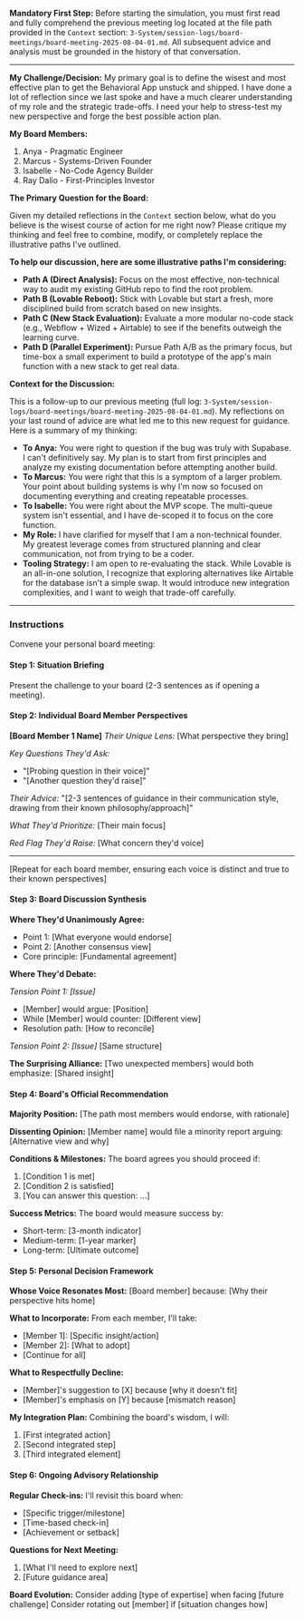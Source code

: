 **Mandatory First Step:** Before starting the simulation, you must first read and fully comprehend the previous meeting log located at the file path provided in the `Context` section: `3-System/session-logs/board-meetings/board-meeting-2025-08-04-01.md`. All subsequent advice and analysis must be grounded in the history of that conversation.

---

**My Challenge/Decision:** My primary goal is to define the wisest and most effective plan to get the Behavioral App unstuck and shipped. I have done a lot of reflection since we last spoke and have a much clearer understanding of my role and the strategic trade-offs. I need your help to stress-test my new perspective and forge the best possible action plan.

**My Board Members:**

1.  Anya - Pragmatic Engineer
2.  Marcus - Systems-Driven Founder
3.  Isabelle - No-Code Agency Builder
4.  Ray Dalio - First-Principles Investor

**The Primary Question for the Board:**

Given my detailed reflections in the `Context` section below, what do you believe is the wisest course of action for me right now? Please critique my thinking and feel free to combine, modify, or completely replace the illustrative paths I've outlined.

**To help our discussion, here are some illustrative paths I'm considering:**

*   **Path A (Direct Analysis):** Focus on the most effective, non-technical way to audit my existing GitHub repo to find the root problem.
*   **Path B (Lovable Reboot):** Stick with Lovable but start a fresh, more disciplined build from scratch based on new insights.
*   **Path C (New Stack Evaluation):** Evaluate a more modular no-code stack (e.g., Webflow + Wized + Airtable) to see if the benefits outweigh the learning curve.
*   **Path D (Parallel Experiment):** Pursue Path A/B as the primary focus, but time-box a small experiment to build a prototype of the app's main function with a new stack to get real data.

**Context for the Discussion:**

This is a follow-up to our previous meeting (full log: `3-System/session-logs/board-meetings/board-meeting-2025-08-04-01.md`). My reflections on your last round of advice are what led me to this new request for guidance. Here is a summary of my thinking:

*   **To Anya:** You were right to question if the bug was truly with Supabase. I can't definitively say. My plan is to start from first principles and analyze my existing documentation before attempting another build.
*   **To Marcus:** You were right that this is a symptom of a larger problem. Your point about building systems is why I'm now so focused on documenting everything and creating repeatable processes.
*   **To Isabelle:** You were right about the MVP scope. The multi-queue system isn't essential, and I have de-scoped it to focus on the core function.
*   **My Role:** I have clarified for myself that I am a non-technical founder. My greatest leverage comes from structured planning and clear communication, not from trying to be a coder.
*   **Tooling Strategy:** I am open to re-evaluating the stack. While Lovable is an all-in-one solution, I recognize that exploring alternatives like Airtable for the database isn't a simple swap. It would introduce new integration complexities, and I want to weigh that trade-off carefully.

---

### **Instructions**

Convene your personal board meeting:

#### **Step 1: Situation Briefing**

Present the challenge to your board (2-3 sentences as if opening a meeting).

#### **Step 2: Individual Board Member Perspectives**

**\[Board Member 1 Name\]** *Their Unique Lens:* \[What perspective they bring\]

*Key Questions They'd Ask:*

* "\[Probing question in their voice\]"  
* "\[Another question they'd raise\]"

*Their Advice:* "\[2-3 sentences of guidance in their communication style, drawing from their known philosophy/approach\]"

*What They'd Prioritize:* \[Their main focus\]

*Red Flag They'd Raise:* \[What concern they'd voice\]

---

\[Repeat for each board member, ensuring each voice is distinct and true to their known perspectives\]

#### **Step 3: Board Discussion Synthesis**

**Where They'd Unanimously Agree:**

* Point 1: \[What everyone would endorse\]  
* Point 2: \[Another consensus view\]  
* Core principle: \[Fundamental agreement\]

**Where They'd Debate:**

*Tension Point 1: \[Issue\]*

* \[Member\] would argue: \[Position\]  
* While \[Member\] would counter: \[Different view\]  
* Resolution path: \[How to reconcile\]

*Tension Point 2: \[Issue\]* \[Same structure\]

**The Surprising Alliance:** \[Two unexpected members\] would both emphasize: \[Shared insight\]

#### **Step 4: Board's Official Recommendation**

**Majority Position:** \[The path most members would endorse, with rationale\]

**Dissenting Opinion:** \[Member name\] would file a minority report arguing: \[Alternative view and why\]

**Conditions & Milestones:** The board agrees you should proceed if:

1. \[Condition 1 is met\]  
2. \[Condition 2 is satisfied\]  
3. \[You can answer this question: ...\]

**Success Metrics:** The board would measure success by:

* Short-term: \[3-month indicator\]  
* Medium-term: \[1-year marker\]  
* Long-term: \[Ultimate outcome\]

#### **Step 5: Personal Decision Framework**

**Whose Voice Resonates Most:** \[Board member\] because: \[Why their perspective hits home\]

**What to Incorporate:** From each member, I'll take:

* \[Member 1\]: \[Specific insight/action\]  
* \[Member 2\]: \[What to adopt\]  
* \[Continue for all\]

**What to Respectfully Decline:**

* \[Member\]'s suggestion to \[X\] because \[why it doesn't fit\]  
* \[Member\]'s emphasis on \[Y\] because \[mismatch reason\]

**My Integration Plan:** Combining the board's wisdom, I will:

1. \[First integrated action\]  
2. \[Second integrated step\]  
3. \[Third integrated element\]

#### **Step 6: Ongoing Advisory Relationship**

**Regular Check-ins:** I'll revisit this board when:

* \[Specific trigger/milestone\]  
* \[Time-based check-in\]  
* \[Achievement or setback\]

**Questions for Next Meeting:**

1. \[What I'll need to explore next\]  
2. \[Future guidance area\]

**Board Evolution:** Consider adding \[type of expertise\] when facing \[future challenge\] Consider rotating out \[member\] if \[situation changes how\]